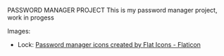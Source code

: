 PASSWORD MANAGER PROJECT
This is my password manager project, work in progess

Images:

- Lock: <a href="https://www.flaticon.com/free-icons/password-manager" title="password manager icons">Password manager icons created by Flat Icons - Flaticon</a>
